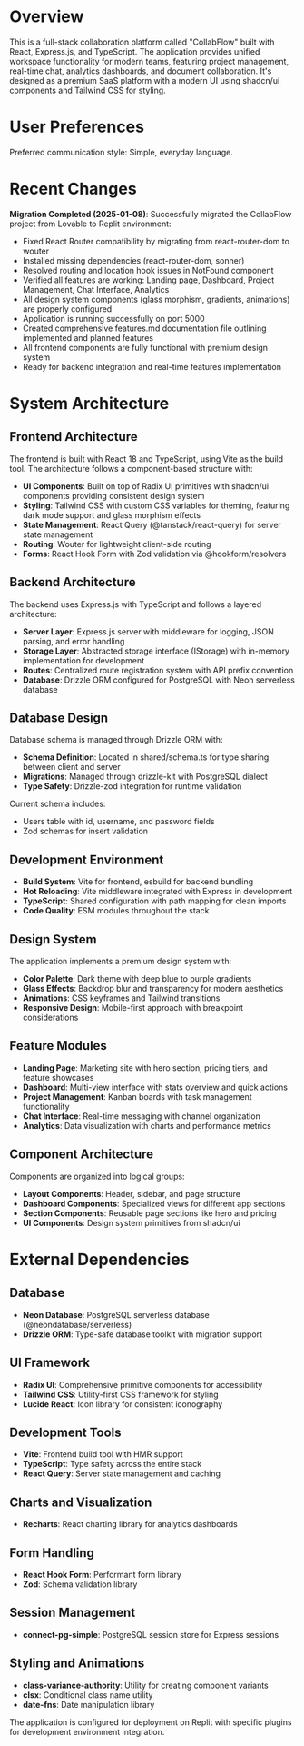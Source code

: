 # Overview

This is a full-stack collaboration platform called "CollabFlow" built with React, Express.js, and TypeScript. The application provides unified workspace functionality for modern teams, featuring project management, real-time chat, analytics dashboards, and document collaboration. It's designed as a premium SaaS platform with a modern UI using shadcn/ui components and Tailwind CSS for styling.

# User Preferences

Preferred communication style: Simple, everyday language.

# Recent Changes

**Migration Completed (2025-01-08)**: Successfully migrated the CollabFlow project from Lovable to Replit environment:
- Fixed React Router compatibility by migrating from react-router-dom to wouter
- Installed missing dependencies (react-router-dom, sonner) 
- Resolved routing and location hook issues in NotFound component
- Verified all features are working: Landing page, Dashboard, Project Management, Chat Interface, Analytics
- All design system components (glass morphism, gradients, animations) are properly configured
- Application is running successfully on port 5000
- Created comprehensive features.md documentation file outlining implemented and planned features
- All frontend components are fully functional with premium design system
- Ready for backend integration and real-time features implementation

# System Architecture

## Frontend Architecture

The frontend is built with React 18 and TypeScript, using Vite as the build tool. The architecture follows a component-based structure with:

- **UI Components**: Built on top of Radix UI primitives with shadcn/ui components providing consistent design system
- **Styling**: Tailwind CSS with custom CSS variables for theming, featuring dark mode support and glass morphism effects
- **State Management**: React Query (@tanstack/react-query) for server state management
- **Routing**: Wouter for lightweight client-side routing
- **Forms**: React Hook Form with Zod validation via @hookform/resolvers

## Backend Architecture

The backend uses Express.js with TypeScript and follows a layered architecture:

- **Server Layer**: Express.js server with middleware for logging, JSON parsing, and error handling
- **Storage Layer**: Abstracted storage interface (IStorage) with in-memory implementation for development
- **Routes**: Centralized route registration system with API prefix convention
- **Database**: Drizzle ORM configured for PostgreSQL with Neon serverless database

## Database Design

Database schema is managed through Drizzle ORM with:
- **Schema Definition**: Located in shared/schema.ts for type sharing between client and server
- **Migrations**: Managed through drizzle-kit with PostgreSQL dialect
- **Type Safety**: Drizzle-zod integration for runtime validation

Current schema includes:
- Users table with id, username, and password fields
- Zod schemas for insert validation

## Development Environment

- **Build System**: Vite for frontend, esbuild for backend bundling
- **Hot Reloading**: Vite middleware integrated with Express in development
- **TypeScript**: Shared configuration with path mapping for clean imports
- **Code Quality**: ESM modules throughout the stack

## Design System

The application implements a premium design system with:
- **Color Palette**: Dark theme with deep blue to purple gradients
- **Glass Effects**: Backdrop blur and transparency for modern aesthetics
- **Animations**: CSS keyframes and Tailwind transitions
- **Responsive Design**: Mobile-first approach with breakpoint considerations

## Feature Modules

- **Landing Page**: Marketing site with hero section, pricing tiers, and feature showcases
- **Dashboard**: Multi-view interface with stats overview and quick actions
- **Project Management**: Kanban boards with task management functionality
- **Chat Interface**: Real-time messaging with channel organization
- **Analytics**: Data visualization with charts and performance metrics

## Component Architecture

Components are organized into logical groups:
- **Layout Components**: Header, sidebar, and page structure
- **Dashboard Components**: Specialized views for different app sections
- **Section Components**: Reusable page sections like hero and pricing
- **UI Components**: Design system primitives from shadcn/ui

# External Dependencies

## Database
- **Neon Database**: PostgreSQL serverless database (@neondatabase/serverless)
- **Drizzle ORM**: Type-safe database toolkit with migration support

## UI Framework
- **Radix UI**: Comprehensive primitive components for accessibility
- **Tailwind CSS**: Utility-first CSS framework for styling
- **Lucide React**: Icon library for consistent iconography

## Development Tools
- **Vite**: Frontend build tool with HMR support
- **TypeScript**: Type safety across the entire stack
- **React Query**: Server state management and caching

## Charts and Visualization
- **Recharts**: React charting library for analytics dashboards

## Form Handling
- **React Hook Form**: Performant form library
- **Zod**: Schema validation library

## Session Management
- **connect-pg-simple**: PostgreSQL session store for Express sessions

## Styling and Animations
- **class-variance-authority**: Utility for creating component variants
- **clsx**: Conditional class name utility
- **date-fns**: Date manipulation library

The application is configured for deployment on Replit with specific plugins for development environment integration.
